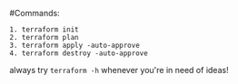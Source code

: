 #Commands:

```
1. terraform init
2. terraform plan
3. terraform apply -auto-approve
4. terraform destroy -auto-approve
```

always try `terraform -h` whenever you're in need of ideas!
